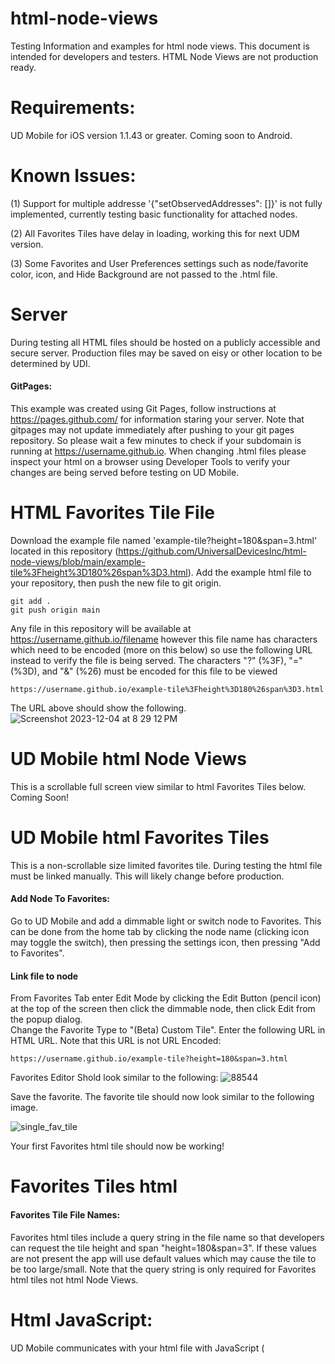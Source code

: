 # html-node-views
Testing Information and examples for html node views.  This document is intended for developers and testers. HTML Node Views are not production ready.

# Requirements:
UD Mobile for iOS version 1.1.43 or greater.  Coming soon to Android.

# Known Issues:
(1) Support for multiple addresse '{"setObservedAddresses": []}' is not fully implemented, currently testing basic functionality for attached nodes.  

(2) All Favorites Tiles have delay in loading, working this for next UDM version.

(3) Some Favorites and User Preferences settings such as node/favorite color, icon, and Hide Background are not passed to the .html file.

# Server
During testing all HTML files should be hosted on a publicly accessible and secure server.  Production files may be saved on eisy or other location to be determined by UDI.
#### GitPages:
This example was created using Git Pages, follow instructions at https://pages.github.com/ for information staring your server.
Note that gitpages may not update immediately after pushing to your git pages repository. So please wait a few minutes to check if your subdomain is running at https://username.github.io. When changing .html files please inspect your html on a browser using Developer Tools to verify your changes are being served before testing on UD Mobile.

# HTML Favorites Tile File
Download the example file named 'example-tile?height=180&span=3.html' located in this repository (https://github.com/UniversalDevicesInc/html-node-views/blob/main/example-tile%3Fheight%3D180%26span%3D3.html).  Add the example html file to your repository, then push the new file to git origin.

```
git add .
git push origin main
```
Any file in this repository will be available at https://username.github.io/filename  however this file name has characters which need to be encoded (more on this below) so use the following URL instead to verify the file is being served.
The characters "?" (%3F), "=" (%3D), and "&" (%26) must be encoded for this file to be viewed
```
https://username.github.io/example-tile%3Fheight%3D180%26span%3D3.html
```
The URL above should show the following.
![Screenshot 2023-12-04 at 8 29 12 PM](https://github.com/UniversalDevicesInc/html-node-views/assets/14967116/c02d076e-c475-486e-a93f-6dfc1898c8fd)

# UD Mobile html Node Views
This is a scrollable full screen view similar to html Favorites Tiles below.
Coming Soon!

# UD Mobile html Favorites Tiles
This is a non-scrollable size limited favorites tile.
During testing the html file must be linked manually.  This will likely change before production.
#### Add Node To Favorites:
Go to UD Mobile and add a dimmable light or switch node to Favorites. This can be done from the home tab by clicking the node name (clicking icon may toggle the switch), then pressing the settings icon, then pressing "Add to Favorites".
#### Link file to node
From Favorites Tab enter Edit Mode by clicking the Edit Button (pencil icon) at the top of the screen then click the dimmable node, then click Edit from the popup dialog.  
Change the Favorite Type to "(Beta) Custom Tile".
Enter the following URL in HTML URL. Note that this URL is not URL Encoded:
```
https://username.github.io/example-tile?height=180&span=3.html
```
Favorites Editor Shold look similar to the following:
![88544](https://github.com/UniversalDevicesInc/html-node-views/assets/14967116/014bcf71-19f8-43a5-aa3a-516a58d2b642)


Save the favorite.
The favorite tile should now look similar to the following image.

![single_fav_tile](https://github.com/UniversalDevicesInc/html-node-views/assets/14967116/b2839db0-b871-4a87-8eca-c6a508c6170d)

Your first Favorites html tile should now be working!

# Favorites Tiles html
#### Favorites Tile File Names:
Favorites html tiles include a query string in the file name so that developers can request the tile height and span "height=180&span=3".  If these values are not present the app will use default values which may cause the tile to be too large/small.  Note that the query string is only required for Favorites html tiles not html Node Views.

# Html JavaScript:
UD Mobile communicates with your html file with JavaScript (<script>).  These functions must be included in your html files to receive or send messages to UD Mobile.

# JavaScript newMessage Function
This function receives messages from UD Mobile. The message parameter "jsonString" is JSON as string which needs to be converted to a JavaScript JSON Object.
```
 function newMessage(jsonString) {
    let json = JSON.parse(jsonString);
    ...
}
```
The JSON object should have a single key with a JSON object as the value.
## newMessage JSON Keys
````
{statusUpdate: {...}}
{nodeUpdate: {...}}
{getObservedAddresses: {...}}
````
### {statusUpdate: {...}}
This object contains status <st> updates from UD Mobile.  This can be used to populate your html elements.
```
{"statusUpdate": {"address": "ZB25235_001_1","formatted": "100%","status_name": "On Level", "value" : 100, "prec" : 0, "status_id" : "OL" }}
```

### {nodeUpdate: {...}}
This object contains node data for the node which is linked to this file. This can be used to show the node name (or favorite name) 
```
{"nodeUpdate": {"address": "ZB25235_001_1","name": "ZB 25235.1 On-Off Switch", "enabled":  true}}
```
### {getObservedAddresses: {...}}
This object is a GET request from UD Mobile which is requesting that this file send any additional node addresses which required status observation. The linked node address is included in this object so that developers can request child/sibling nodes if needed.
```
{"getObservedAddresses": {"address": "ZB25235_001_1"}}
```
Upon receipt of this GET request the html file can (optionally) publish additional node addresses for observation.  There is no need to request the same node address as it is observed automatically.


# JavaScript publishMessage Function
This function sends messages to UD Mobile. The message parameter "jsonString" is JSON as string.  This function holds commands to send messages to both iOS and Android.  There may be a web function in the future.
```
 function publishMessage(jsonString) {
    console.log('publishMessage');
    try {
        <!-- iOS -->
        if (window.webkit != undefined) {
            webkit.messageHandlers.postToUdm.postMessage(jsonString);
        }
        <!-- Android -->
        if (window.androidInterface != undefined) {
            androidInterface.postToUdm(jsonString);
        }
        <!-- TODO Add other Clients such as browser -->
    } catch(err) {
        console.log('error');
    }
}
```

## publishMessage JSON Keys
```
{"setObservedAddresses": []}
{"sendCommand": {...}}
```
### {"sendCommand": {...}}
This Object is used to send commands to UD Mobile. Note that the Address parameter may be empty if sending to the attached node. If sending to a node which is not attached, then address must be included or command will be sent to the attached node.  Note that UD Mobile will only send commands to observed node addresses, see setObservedAddresses JSON Object

The following example shows how to update the attached node with the DON (ON) command to 34%. See the slider in the example-tile for an example.
```
{"sendCommand":{"address":"","cmd":"DON","p":[{"pId":"","value":"34","uom":"51"}]}}
```
The following example shows how to update the attached node with the DON (ON) command to 34% with a Ramp Rate (RR) of 3 seconds. Note that ramp rate may be different values depending on node.
```
{"sendCommand":{"address":"","cmd":"DON","p":[{"pId":"","value":"34","uom":"51"}, {"pId":"RR","value":"3.0","uom":"58"}]}}
```
The following example shows a command without parameters. This sends the DOF (OFF) Command to the attached node.  See the button in example-tile for an example.
```
{"sendCommand": {"address":"", "cmd": "DOF", "p": []}}
```



### {"setObservedAddresses": []}
This Object should contain a list of node addresses which the file would like to observe.  There is no need to send the attached node address.
NOTE: As of writing this document this function is not yet implemented in UD Mobile.
```
{"setObservedAddresses": []}
OR
{"setObservedAddresses": ["ZB25235_001_2", "ZB25235_001_3"]}
```


# Light and Dark Modes
The 'example-tile?height=180&span=3.html' has the following CSS which will automaitcally change the tile background/text color to match UD Mobile. If this style is not included then the tile may not match colors in UDM.
```
 <style>
    /* To support Light and Dark Modes*/
    :root {
        color-scheme: light dark;
    }
    body {
      /* This is the standard Favorites tile color, this can be removed if no background is desired*/
      background-color: #B0B1B133;
    }
```













